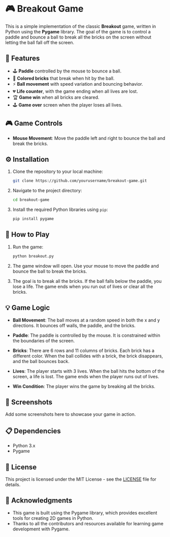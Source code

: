 # 🎮 Breakout Game

This is a simple implementation of the classic **Breakout** game, written in Python using the **Pygame** library. The goal of the game is to control a paddle and bounce a ball to break all the bricks on the screen without letting the ball fall off the screen.

## 🚀 Features

- 🕹️ **Paddle** controlled by the mouse to bounce a ball.
- 🎨 **Colored bricks** that break when hit by the ball.
- ⚡ **Ball movement** with speed variation and bouncing behavior.
- 💔 **Life counter**, with the game ending when all lives are lost.
- 🏆 **Game win** when all bricks are cleared.
- 🕹️ **Game over** screen when the player loses all lives.

## 🎮 Game Controls

- **Mouse Movement**: Move the paddle left and right to bounce the ball and break the bricks.

## ⚙️ Installation

1. Clone the repository to your local machine:
    ```bash
    git clone https://github.com/yourusername/breakout-game.git
    ```
   
2. Navigate to the project directory:
    ```bash
    cd breakout-game
    ```

3. Install the required Python libraries using `pip`:
    ```bash
    pip install pygame
    ```

## 🏁 How to Play

1. Run the game:
    ```bash
    python breakout.py
    ```

2. The game window will open. Use your mouse to move the paddle and bounce the ball to break the bricks.

3. The goal is to break all the bricks. If the ball falls below the paddle, you lose a life. The game ends when you run out of lives or clear all the bricks.

## 💡 Game Logic

- **Ball Movement**: The ball moves at a random speed in both the x and y directions. It bounces off walls, the paddle, and the bricks.
  
- **Paddle**: The paddle is controlled by the mouse. It is constrained within the boundaries of the screen.

- **Bricks**: There are 6 rows and 11 columns of bricks. Each brick has a different color. When the ball collides with a brick, the brick disappears, and the ball bounces back.

- **Lives**: The player starts with 3 lives. When the ball hits the bottom of the screen, a life is lost. The game ends when the player runs out of lives.

- **Win Condition**: The player wins the game by breaking all the bricks.

## 📸 Screenshots

Add some screenshots here to showcase your game in action.

## 📋 Dependencies

- Python 3.x
- Pygame

## 📝 License

This project is licensed under the MIT License - see the [LICENSE](LICENSE) file for details.

## 🙏 Acknowledgments

- This game is built using the Pygame library, which provides excellent tools for creating 2D games in Python.
- Thanks to all the contributors and resources available for learning game development with Pygame.
